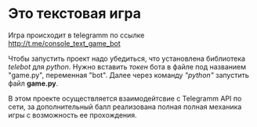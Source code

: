 # Это текстовая игра

Игра происходит в telegramm по ссылке http://t.me/console_text_game_bot

Чтобы запустить проект надо убедиться, что установлена библиотека <i>telebot</i> для <i>python</i>. 
Нужно вставить <i>токен</i> бота в файле под названием "game.py", переменная "bot".
Далее через команду <i>"python"</i> запустить файл <b>game.py</b>.

В этом проекте осуществляется взаимодейтсвие с Telegramm API по сети, за дополнительный балл реализована полная полная механика игры с возможность ее прохождения.
